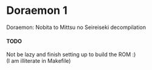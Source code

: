 # Doraemon 1

Doraemon: Nobita to Mittsu no Seireiseki decompilation

#### TODO

Not be lazy and finish setting up to build the ROM :)  
(I am illiterate in Makefile)
